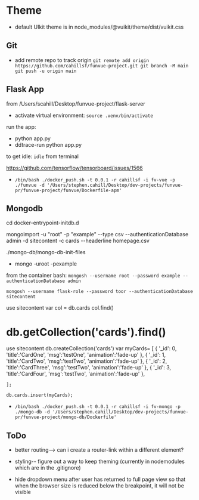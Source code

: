 # Theme
* default UIkit theme is in node_modules/@vuikit/theme/dist/vuikit.css


## Git 
* add remote repo to track origin
`
git remote add origin https://github.com/cahillsf/funvue-project.git
git branch -M main
git push -u origin main
`

## Flask App
from /Users/scahill/Desktop/funvue-project/flask-server
- activate virtual environment: `source .venv/bin/activate`

run the app:
- python app.py
- ddtrace-run python app.py

to get idle: `idle` from terminal

https://github.com/tensorflow/tensorboard/issues/1566

- `/bin/bash ./docker_push.sh -t 0.0.1 -r cahillsf -i fv-vue -p ./funvue -d '/Users/stephen.cahill/Desktop/dev-projects/funvue-pr/funvue-project/funvue/Dockerfile-apm'`
## Mongodb 
cd docker-entrypoint-initdb.d


mongoimport -u "root" -p "example" --type csv --authenticationDatabase admin -d sitecontent -c cards --headerline homepage.csv

./mongo-db/mongo-db-init-files
* mongo -uroot -pexample

from the container bash: `mongosh --username root --password example --authenticationDatabase admin`

`mongosh --username flask-role --password toor --authenticationDatabase sitecontent`

use sitecontent
var col = db.cards
col.find()


#  db.getCollection('cards').find()

use sitecontent
db.createCollection('cards')
var myCards=
	[
		{
            '_id': 0,
            'title':'CardOne',
            'msg':'testOne',
            'animation':'fade-up'
          },
          {
            '_id': 1,
            'title':'CardTwo',
            'msg':'testTwo',
            'animation':'fade-up'
          },
          {
            '_id': 2,
            'title':'CardThree',
            'msg':'testTwo',
            'animation':'fade-up'
          },
          {
            '_id': 3,
            'title':'CardFour',
            'msg':'testTwo',
            'animation':'fade-up'
          },

	];

	db.cards.insert(myCards);

- `/bin/bash ./docker_push.sh -t 0.0.1 -r cahillsf -i fv-mongo -p ./mongo-db -d '/Users/stephen.cahill/Desktop/dev-projects/funvue-pr/funvue-project/mongo-db/Dockerfile'`
## ToDo

* better routing--> can i create a router-link within a different element?

* styling-- figure out a way to keep theming (currently in nodemodules which are in the .gitignore)

* hide dropdown menu after user has returned to full page view so that when the browser size is reduced below the breakpoint, it will not be visible

